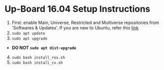 # Up-Board 16.04 Setup Instructions

1. First: enable Main, Universe, Restricted and Multiverse repositories from 'Softwares & Updates'. If you are new to Ubuntu, refer this [link](https://help.ubuntu.com/community/Repositories/Ubuntu)
2. `sudo apt update`
3. `sudo apt upgrade`
- **DO NOT `sudo apt dist-upgrade`**

4. `sudo bash install_ros.sh`
5. `sudo bash install_cv.sh`
